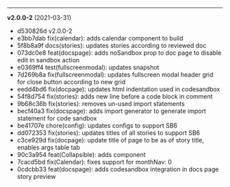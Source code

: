 
-------------------
 **v2.0.0-2**  (2021-03-31) 

* d530826d v2.0.0-2
* e3bb7dab fix(calendar): adds calendar component to build
* 5f8b8a9f docs(stories): updates stories according to reviewed doc
* 073dc0e8 feat(docspage): adds noSandbox prop to doc page to disable edit in sandbox action
* e0369ff4 test(fullscreenmodal): updates snapshot
* 7d269b8a fix(fullscreenmodal): updates fullscreen modal header grid for close button according to new grid
* eedd4bd6 fix(docpage): updates html indentation used in codesandbox
* 54f8d754 fix(stories): adds new line before a code block in comment
* 9b68c36b fix(stories): removes un-used import statements
* becf40a3 fix(docspage): adds import generator to generate import statement for code sandbox
* be41707e chore(config): updates configs to support SB6
* dd072353 fix(stories): updates titles of all stories to support SB6
* c3ce929d fix(docpage): update title of page to be as of story title, enables args table tab
* 90c3a954 feat(Collapsible): adds component
* 7cacd5bd fix(Calendar): fixes support for monthNav: 0
* 0cdcbb33 feat(docspage): adds codesandbox integration in docs page story preview
